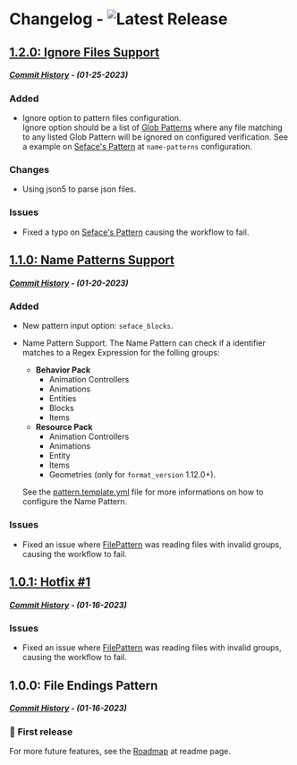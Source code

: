 # Changelog - ![Latest Release](https://img.shields.io/github/v/release/llgava/loom-action?logo=github&logoColor=959da5&labelColor=353c43&color=0091c2&Current&label=Latest%20Release)

## [1.2.0: Ignore Files Support](https://github.com/llgava/loom-action/releases/tag/v1.1.0)
##### [Commit History](https://github.com/llgava/loom-action/compare/v1.1.0...v1.2.0) - (01-25-2023)

### **Added**
* Ignore option to pattern files configuration.<br />
Ignore option should be a list of [Glob Patterns](https://www.malikbrowne.com/blog/a-beginners-guide-glob-patterns) where any file matching to any listed Glob Pattern will be ignored on configured verification. See a example on [Seface's Pattern](./dist/patterns/seface_blocks.yml) at `name-patterns` configuration.

### **Changes**
* Using json5 to parse json files.

### **Issues**
* Fixed a typo on [Seface's Pattern](./dist/patterns/seface_blocks.yml) causing the workflow to fail.


## [1.1.0: Name Patterns Support](https://github.com/llgava/loom-action/releases/tag/v1.1.0)
##### [Commit History](https://github.com/llgava/loom-action/compare/v1.0.1...v1.1.0) - (01-20-2023)

### **Added**
* New pattern input option: `seface_blocks`.
* Name Pattern Support. The Name Pattern can check if a identifier matches to a Regex Expression for the folling groups:
  * **Behavior Pack**
    * Animation Controllers
    * Animations
    * Entities
    * Blocks
    * Items
  * **Resource Pack**
    * Animation Controllers
    * Animations
    * Entity
    * Items
    * Geometries (only for `format_version` 1.12.0+).

  See the [pattern.template.yml](./.github/pattern.template.yml) file for more informations on how to configure the Name Pattern.

### **Issues**
* Fixed an issue where [FilePattern](https://github.com/llgava/loom-action/blob/a30e818527a0d0bb487bdfb5e9277697c3463183/src/core/FilePattern.ts#L36) was reading files with invalid groups, causing the workflow to fail.

## [1.0.1: Hotfix #1](https://github.com/llgava/loom-action/releases/tag/v1.0.1)
##### [Commit History](https://github.com/llgava/loom-action/compare/v1.0.0...v1.0.1) - (01-16-2023)

### **Issues**
* Fixed an issue where [FilePattern](https://github.com/llgava/loom-action/blob/a30e818527a0d0bb487bdfb5e9277697c3463183/src/core/FilePattern.ts#L36) was reading files with invalid groups, causing the workflow to fail.

## 1.0.0: File Endings Pattern
##### [Commit History](https://github.com/llgava/loom-action/commits/v1.0.0) - (01-16-2023)

### 🎉 **First release**

For more future features, see the [Roadmap](https://github.com/llgava/loom-action#roadmap) at readme page.
